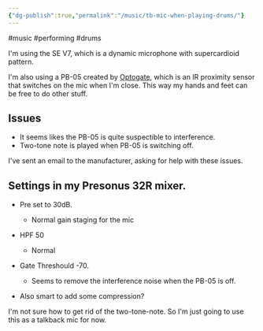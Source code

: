 ```yaml
---
{"dg-publish":true,"permalink":"/music/tb-mic-when-playing-drums/"}
---
```



#music #performing #drums

I'm using the SE V7, which is a dynamic microphone with supercardioid pattern.

I'm also using a PB-05 created by [Optogate](https://Optogate.com), which is an IR proximity sensor that switches on the mic when I'm close. This way my hands and feet can be free to do other stuff.

## Issues

- It seems likes the PB-05 is quite suspectible to interference.
- Two-tone note is played when PB-05 is switching off.

I've sent an email to the manufacturer, asking for help with these issues.

## Settings in my Presonus 32R mixer.

- Pre set to 30dB. 
	- Normal gain staging for the mic
- HPF 50
	- Normal 
- Gate Threshould  -70.
	- Seems to remove the interference noise when the PB-05 is off.

- Also smart to add some compression?

I'm not sure how to get rid of the two-tone-note. So I'm just going to use this as a talkback mic for now.


